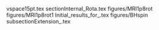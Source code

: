 vspace15pt.tex
sectionInternal_Rota.tex
figures/MRI1p8rot
figures/MRI1p8rot1
Initial_results_for_.tex
figures/BHspin
subsectionExtension_.tex